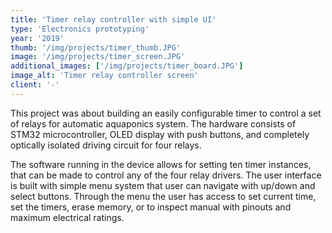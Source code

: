 ```yaml
---
title: 'Timer relay controller with simple UI'
type: 'Electronics prototyping'
year: '2019'
thumb: '/img/projects/timer_thumb.JPG'
image: '/img/projects/timer_screen.JPG'
additional_images: ['/img/projects/timer_board.JPG']
image_alt: 'Timer relay controller screen'
client: '-'
---
```

  
This project was about building an easily configurable timer to control a set of relays for automatic aquaponics system. The
hardware consists of STM32 microcontroller, OLED display with push buttons, and completely optically isolated driving circuit for
four relays.

The software running in the device allows for setting ten timer instances, that can be made to control any of the four relay
drivers. The user interface is built with simple menu system that user can navigate with up/down and select buttons. Through the
menu the user has access to set current time, set the timers, erase memory, or to inspect manual with pinouts and maximum
electrical ratings.
